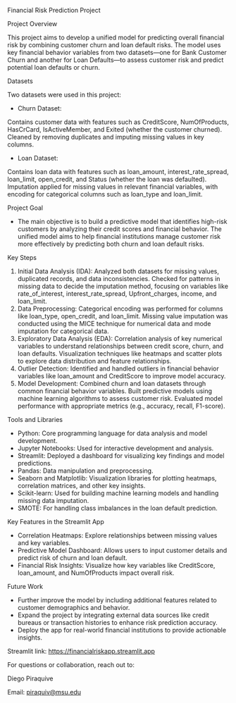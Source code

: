Financial Risk Prediction Project

Project Overview

This project aims to develop a unified model for predicting overall financial risk by combining customer churn and loan default risks. The model uses key financial behavior variables from two datasets—one for Bank Customer Churn and another for Loan Defaults—to assess customer risk and predict potential loan defaults or churn.

Datasets

Two datasets were used in this project:
- Churn Dataset:

Contains customer data with features such as CreditScore, NumOfProducts, HasCrCard, IsActiveMember, and Exited (whether the customer churned).
Cleaned by removing duplicates and imputing missing values in key columns.

- Loan Dataset:

Contains loan data with features such as loan_amount, interest_rate_spread, loan_limit, open_credit, and Status (whether the loan was defaulted).
Imputation applied for missing values in relevant financial variables, with encoding for categorical columns such as loan_type and loan_limit.

Project Goal
- The main objective is to build a predictive model that identifies high-risk customers by analyzing their credit scores and financial behavior. The unified model aims to help financial institutions manage customer risk more effectively by predicting both churn and loan default risks.

Key Steps
1. Initial Data Analysis (IDA):
Analyzed both datasets for missing values, duplicated records, and data inconsistencies.
Checked for patterns in missing data to decide the imputation method, focusing on variables like rate_of_interest, interest_rate_spread, Upfront_charges, income, and loan_limit.
2. Data Preprocessing:
Categorical encoding was performed for columns like loan_type, open_credit, and loan_limit.
Missing value imputation was conducted using the MICE technique for numerical data and mode imputation for categorical data.
3. Exploratory Data Analysis (EDA):
Correlation analysis of key numerical variables to understand relationships between credit score, churn, and loan defaults.
Visualization techniques like heatmaps and scatter plots to explore data distribution and feature relationships.
4. Outlier Detection:
Identified and handled outliers in financial behavior variables like loan_amount and CreditScore to improve model accuracy.
5. Model Development:
Combined churn and loan datasets through common financial behavior variables.
Built predictive models using machine learning algorithms to assess customer risk.
Evaluated model performance with appropriate metrics (e.g., accuracy, recall, F1-score).

Tools and Libraries
- Python: Core programming language for data analysis and model development.
- Jupyter Notebooks: Used for interactive development and analysis.
- Streamlit: Deployed a dashboard for visualizing key findings and model predictions.
- Pandas: Data manipulation and preprocessing.
- Seaborn and Matplotlib: Visualization libraries for plotting heatmaps, correlation matrices, and other key insights.
- Scikit-learn: Used for building machine learning models and handling missing data imputation.
- SMOTE: For handling class imbalances in the loan default prediction.

Key Features in the Streamlit App
- Correlation Heatmaps: Explore relationships between missing values and key variables.
- Predictive Model Dashboard: Allows users to input customer details and predict risk of churn and loan default.
- Financial Risk Insights: Visualize how key variables like CreditScore, loan_amount, and NumOfProducts impact overall risk.

Future Work
- Further improve the model by including additional features related to customer demographics and behavior.
- Expand the project by integrating external data sources like credit bureaus or transaction histories to enhance risk prediction accuracy.
- Deploy the app for real-world financial institutions to provide actionable insights.

Streamlit link: https://financialriskapp.streamlit.app

For questions or collaboration, reach out to:

Diego Piraquive

Email: piraquiv@msu.edu
